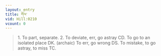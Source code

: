 ```yaml
---
layout: entry
title: གོལ་
vid: Hill:0210
vcount: 0
---
```

> 1\. To part, separate\. 2\. To deviate, err, go astray CD\. To go to an isolated place DK\. (archaic) To err, go wrong DS\. To mistake, to go astray, to miss TC\.


